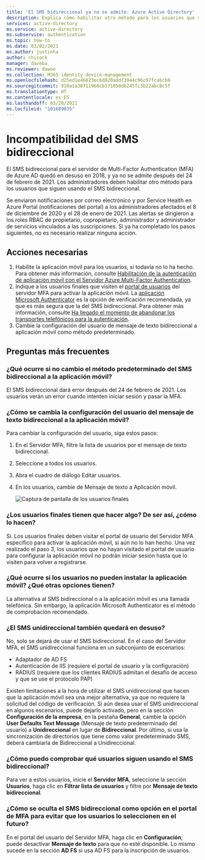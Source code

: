 ```yaml
---
title: 'El SMS bidireccional ya no se admite: Azure Active Directory'
description: Explica cómo habilitar otro método para los usuarios que siguen usando el SMS bidireccional.
services: active-directory
ms.service: active-directory
ms.subservice: authentication
ms.topic: how-to
ms.date: 03/02/2021
ms.author: justinha
author: rhicock
manager: daveba
ms.reviewer: dawoo
ms.collection: M365-identity-device-management
ms.openlocfilehash: d25ed1e46823ec6d820addf3944c96c97fcabcb8
ms.sourcegitcommit: 910a1a38711966cb171050db245fc3b22abc8c5f
ms.translationtype: HT
ms.contentlocale: es-ES
ms.lasthandoff: 03/20/2021
ms.locfileid: "101689035"
---
```

# <a name="two-way-sms-unsupported"></a>Incompatibilidad del SMS bidireccional

El SMS bidireccional para el servidor de Multi-Factor Authentication (MFA) de Azure AD quedó en desuso en 2018, y ya no se admite después del 24 de febrero de 2021. Los administradores deben habilitar otro método para los usuarios que siguen usando el SMS bidireccional.

Se enviaron notificaciones por correo electrónico y por Service Health en Azure Portal (notificaciones del portal) a los administradores afectados el 8 de diciembre de 2020 y el 28 de enero de 2021. Las alertas se dirigieron a los roles RBAC de propietario, copropietario, administrador y administrador de servicios vinculados a las suscripciones. Si ya ha completado los pasos siguientes, no es necesario realizar ninguna acción.

## <a name="required-actions"></a>Acciones necesarias

1. Habilite la aplicación móvil para los usuarios, si todavía no lo ha hecho. Para obtener más información, consulte [Habilitación de la autenticación de aplicación móvil con el Servidor Azure Multi-Factor Authentication](howto-mfaserver-deploy-mobileapp.md).
1. Indique a los usuarios finales que visiten el [portal de usuarios](howto-mfaserver-deploy-userportal.md) del servidor MFA para activar la aplicación móvil. La [aplicación Microsoft Authenticator](https://www.microsoft.com/en-us/account/authenticator) es la opción de verificación recomendada, ya que es más segura que la del SMS bidireccional. Para obtener más información, consulte [Ha llegado el momento de abandonar los transportes telefónicos para la autenticación](https://techcommunity.microsoft.com/t5/azure-active-directory-identity/it-s-time-to-hang-up-on-phone-transports-for-authentication/ba-p/1751752).
1. Cambie la configuración del usuario de mensaje de texto bidireccional a aplicación móvil como método predeterminado.

## <a name="faq"></a>Preguntas más frecuentes

### <a name="what-if-i-dont-change-the-default-method-from-two-way-sms-to-the-mobile-app"></a>¿Qué ocurre si no cambio el método predeterminado del SMS bidireccional a la aplicación móvil?
El SMS bidireccional dará error después del 24 de febrero de 2021. Los usuarios verán un error cuando intenten iniciar sesión y pasar la MFA.

### <a name="how-do-i-change-the-user-settings-from-two-way-text-message-to-mobile-app"></a>¿Cómo se cambia la configuración del usuario del mensaje de texto bidireccional a la aplicación móvil?

Para cambiar la configuración del usuario, siga estos pasos:

1. En el Servidor MFA, filtre la lista de usuarios por el mensaje de texto bidireccional.
1. Seleccione a todos los usuarios.
1. Abra el cuadro de diálogo Editar usuarios.
1. En los usuarios, cambie de Mensaje de texto a Aplicación móvil.

   ![Captura de pantalla de los usuarios finales](media/how-to-authentication-two-way-sms-unsupported/end-users.png)

### <a name="do-my-users-need-to-take-any-action-if-yes-how"></a>¿Los usuarios finales tienen que hacer algo? De ser así, ¿cómo lo hacen?
Sí. Los usuarios finales deben visitar el portal de usuario del Servidor MFA específico para activar la aplicación móvil, si aún no lo han hecho. Una vez realizado el paso 3, los usuarios que no hayan visitado el portal de usuario para configurar la aplicación móvil no podrán iniciar sesión hasta que lo visiten para volver a registrarse.

### <a name="what-if-my-users-cant-install-the-mobile-app-what-other-options-do-they-have"></a>¿Qué ocurre si los usuarios no pueden instalar la aplicación móvil? ¿Qué otras opciones tienen?
La alternativa al SMS bidireccional o a la aplicación móvil es una llamada telefónica. Sin embargo, la aplicación Microsoft Authenticator es el método de comprobación recomendado.

### <a name="will-one-way-sms-be-deprecated-as-well"></a>¿El SMS unidireccional también quedará en desuso?
No, solo se dejará de usar el SMS bidireccional. En el caso del Servidor MFA, el SMS unidireccional funciona en un subconjunto de escenarios:

- Adaptador de AD FS
- Autenticación de IIS (requiere el portal de usuario y la configuración)
- RADIUS (requiere que los clientes RADIUS admitan el desafío de acceso y que se use el protocolo PAP)

Existen limitaciones a la hora de utilizar el SMS unidireccional que hacen que la aplicación móvil sea una mejor alternativa, ya que no requiere la solicitud del código de verificación.
Si aún desea usar el SMS unidireccional en algunos escenarios, puede dejarlo activado, pero en la sección **Configuración de la empresa**, en la pestaña **General**, cambie la opción **User Defaults Text Message** (Mensaje de texto predeterminado del usuario) a **Unidireccional** en lugar de **Bidireccional**. Por último, si usa la sincronización de directorios que tiene como valor predeterminado SMS, deberá cambiarla de Bidireccional a Unidireccional.

### <a name="how-can-i-check-which-users-are-still-using-two-way-sms"></a>¿Cómo puedo comprobar qué usuarios siguen usando el SMS bidireccional?
Para ver a estos usuarios, inicie el **Servidor MFA**, seleccione la sección **Usuarios**, haga clic en **Filtrar lista de usuarios** y filtre por **Mensaje de texto bidireccional**.

### <a name="how-do-we-hide-two-way-sms-as-an-option-in-the-mfa-portal-to-prevent-users-from-selecting-it-in-the-future"></a>¿Cómo se oculta el SMS bidireccional como opción en el portal de MFA para evitar que los usuarios lo seleccionen en el futuro?
En el portal del usuario del Servidor MFA, haga clic en **Configuración**; puede desactivar **Mensaje de texto** para que no esté disponible. Lo mismo sucede en la sección **AD FS** si usa AD FS para la inscripción de usuarios.

